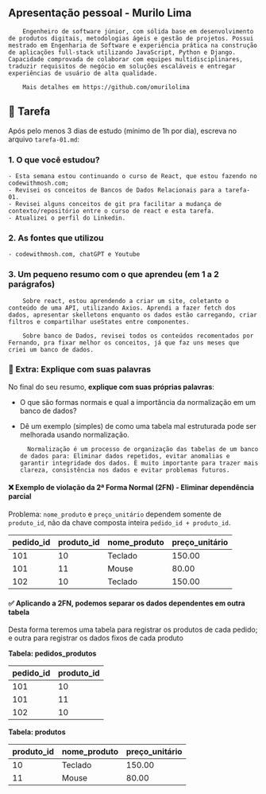 ## Apresentação pessoal - Murilo Lima

        Engenheiro de software júnior, com sólida base em desenvolvimento de produtos digitais, metodologias ágeis e gestão de projetos. Possui mestrado em Engenharia de Software e experiência prática na construção de aplicações full-stack utilizando JavaScript, Python e Django. Capacidade comprovada de colaborar com equipes multidisciplinares, traduzir requisitos de negócio em soluções escaláveis e entregar experiências de usuário de alta qualidade.

        Mais detalhes em https://github.com/omurilolima

## 📝 Tarefa

Após pelo menos 3 dias de estudo (mínimo de 1h por dia), escreva no arquivo `tarefa-01.md`:

### 1. O que você estudou?

    - Esta semana estou continuando o curso de React, que estou fazendo no codewithmosh.com;
    - Revisei os conceitos de Bancos de Dados Relacionais para a tarefa-01.
    - Revisei alguns conceitos de git pra facilitar a mudança de contexto/repositório entre o curso de react e esta tarefa.
    - Atualizei o perfil do Linkedin.

### 2. As fontes que utilizou

    - codewithmosh.com, chatGPT e Youtube

### 3. Um pequeno resumo com o que aprendeu (em 1 a 2 parágrafos)

        Sobre react, estou aprendendo a criar um site, coletanto o conteúdo de uma API, utilizando Axios. Aprendi a fazer fetch dos dados, apresentar skelletons enquanto os dados estão carregando, criar filtros e compartilhar useStates entre componentes.

        Sobre banco de Dados, revisei todos os conteúdos recomentados por Fernando, pra fixar melhor os conceitos, já que faz uns meses que criei um banco de dados.

### 💬 Extra: Explique com suas palavras

No final do seu resumo, **explique com suas próprias palavras**:

- O que são formas normais e qual a importância da normalização em um banco de dados?
- Dê um exemplo (simples) de como uma tabela mal estruturada pode ser melhorada usando normalização.

        Normalização é um processo de organização das tabelas de um banco de dados para: Eliminar dados repetidos, evitar anomalias e garantir integridade dos dados. É muito importante para trazer mais clareza, consistência nos dados e evitar problemas futuros.

#### ❌ Exemplo de violação da 2ª Forma Normal (2FN) - Eliminar dependência parcial

Problema: `nome_produto` e `preço_unitário` dependem somente de `produto_id`, não da chave composta inteira `pedido_id + produto_id`.

| pedido_id | produto_id | nome_produto | preço_unitário |
| --------- | ---------- | ------------ | -------------- |
| 101       | 10         | Teclado      | 150.00         |
| 101       | 11         | Mouse        | 80.00          |
| 102       | 10         | Teclado      | 150.00         |

#### ✅ Aplicando a 2FN, podemos separar os dados dependentes em outra tabela

Desta forma teremos uma tabela para registrar os produtos de cada pedido; e outra para registrar os dados fixos de cada produto

**Tabela: pedidos_produtos**

| pedido_id | produto_id |
| --------- | ---------- |
| 101       | 10         |
| 101       | 11         |
| 102       | 10         |

**Tabela: produtos**

| produto_id | nome_produto | preço_unitário |
| ---------- | ------------ | -------------- |
| 10         | Teclado      | 150.00         |
| 11         | Mouse        | 80.00          |
